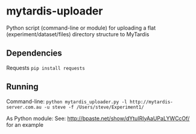 mytardis-uploader
=================

Python script (command-line or module) for uploading a flat (experiment/dataset/files) directory structure to MyTardis

Dependencies
---

Requests
`pip install requests`

Running
---

Command-line:
`python mytardis_uploader.py -l http://mytardis-server.com.au -u steve -f /Users/steve/Experiment1/`

As Python module:
See: http://bpaste.net/show/dYtuIRIyAaUPaLYWCcOf/ for an example
